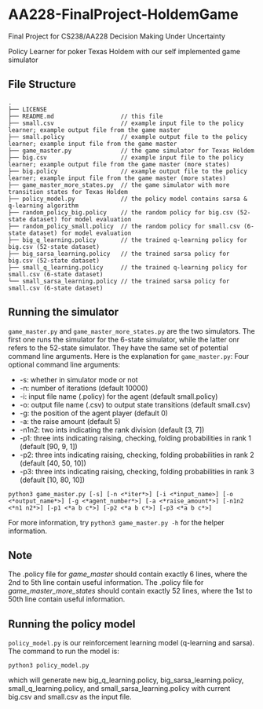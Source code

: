 # AA228-FinalProject-HoldemGame
Final Project for CS238/AA228 Decision Making Under Uncertainty

Policy Learner for poker Texas Holdem with our self implemented game simulator

## File Structure

```
.
├── LICENSE
├── README.md                   // this file
├── small.csv                   // example input file to the policy learner; example output file from the game master
├── small.policy                // example output file to the policy learner; example input file from the game master
├── game_master.py              // the game simulator for Texas Holdem
├── big.csv                     // example input file to the policy learner; example output file from the game master (more states)
├── big.policy                  // example output file to the policy learner; example input file from the game master (more states)
├── game_master_more_states.py  // the game simulator with more transition states for Texas Holdem
├── policy_model.py             // the policy model contains sarsa & q-learning algorithm
├── random_policy_big.policy    // the random policy for big.csv (52-state dataset) for model evaluation
├── random_policy_small.policy  // the random policy for small.csv (6-state dataset) for model evaluation
├── big_q_learning.policy       // the trained q-learning policy for big.csv (52-state dataset)
├── big_sarsa_learning.policy   // the trained sarsa policy for big.csv (52-state dataset)
├── small_q_learning.policy     // the trained q-learning policy for small.csv (6-state dataset)
└── small_sarsa_learning.policy // the trained sarsa policy for small.csv (6-state dataset)
```

## Running the simulator
`game_master.py` and `game_master_more_states.py` are the two simulators. The first one runs the simulator for the 6-state simulator, while the latter onr refers to the 52-state simulator. They have the same set of potential command line arguments. Here is the explanation for `game_master.py`:
Four optional command line arguments:
- -s: whether in simulator mode or not
- -n: number of iterations (default 10000)
- -i: input file name (.policy) for the agent (default small.policy)
- -o: output file name (.csv) to output state transitions (default small.csv)
- -g: the position of the agent player (default 0)
- -a: the raise amount (default 5)
- -n1n2: two ints indicating the rank division (default [3, 7])
- -p1: three ints indicating raising, checking, folding probabilities in rank 1 (default [90, 9, 1])
- -p2: three ints indicating raising, checking, folding probabilities in rank 2 (default [40, 50, 10])
- -p3: three ints indicating raising, checking, folding probabilities in rank 3 (default [10, 80, 10])
```
python3 game_master.py [-s] [-n <*iter*>] [-i <*input_name>] [-o <*output_name*>] [-g <*agent_number*>] [-a <*raise_amount*>] [-n1n2 <*n1 n2*>] [-p1 <*a b c*>] [-p2 <*a b c*>] [-p3 <*a b c*>]
```
For more information, try `python3 game_master.py -h` for the helper information.

## Note
The .policy file for *game_master* should contain exactly 6 lines, where the 2nd to 5th line contain useful information.
The .policy file for *game_master_more_states* should contain exactly 52 lines, where the 1st to 50th line contain useful information.

## Running the policy model
`policy_model.py` is our reinforcement learning model (q-learning and sarsa). The command to run the model is: 
```
python3 policy_model.py
```
which will generate new big_q_learning.policy, big_sarsa_learning.policy, small_q_learning.policy, and small_sarsa_learning.policy with current big.csv and small.csv as the input file.
